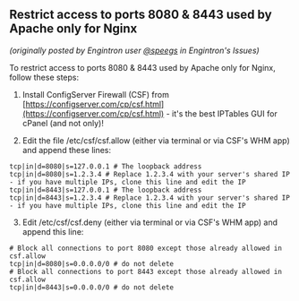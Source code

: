 ## Restrict access to ports 8080 & 8443 used by Apache only for Nginx

_(originally posted by Engintron user [@speegs](https://github.com/speegs) in Engintron's Issues)_

To restrict access to ports 8080 & 8443 used by Apache only for Nginx, follow these steps:

1. Install ConfigServer Firewall (CSF) from [https://configserver.com/cp/csf.html](https://configserver.com/cp/csf.html) - it's the best IPTables GUI for cPanel (and not only)!

2. Edit the file /etc/csf/csf.allow (either via terminal or via CSF's WHM app) and append these lines:
```
tcp|in|d=8080|s=127.0.0.1 # The loopback address
tcp|in|d=8080|s=1.2.3.4 # Replace 1.2.3.4 with your server's shared IP - if you have multiple IPs, clone this line and edit the IP
tcp|in|d=8443|s=127.0.0.1 # The loopback address
tcp|in|d=8443|s=1.2.3.4 # Replace 1.2.3.4 with your server's shared IP - if you have multiple IPs, clone this line and edit the IP
```

3. Edit /etc/csf/csf.deny (either via terminal or via CSF's WHM app) and append this line:
```
# Block all connections to port 8080 except those already allowed in csf.allow
tcp|in|d=8080|s=0.0.0.0/0 # do not delete
# Block all connections to port 8443 except those already allowed in csf.allow
tcp|in|d=8443|s=0.0.0.0/0 # do not delete
```
